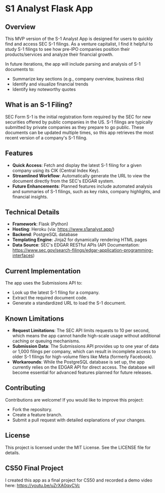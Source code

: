 # S1 Analyst Flask App

## Overview
This MVP version of the S-1 Analyst App is designed for users to quickly find and access SEC S-1 filings. As a venture capitalist, I find it helpful to study S-1 filings to see how pre-IPO companies position their products/services and analyze their financial growth.

In future iterations, the app will include parsing and analysis of S-1 documents to:
 - Summarize key sections (e.g., company overview, business riks) 
 - Identify and visualize financial trends
 - Identify key noteworthy quotes

## What is an S-1 Filing?
SEC Form S-1 is the initial registration form required by the SEC for new securities offered by public companies in the US. S-1 filings are typically submitted by private companies as they prepare to go public. These documents can be updated multiple times, so this app retrieves the most recent version of a company's S-1 filing.

## Features
 - **Quick Access**: Fetch and display the latest S-1 filing for a given company using its CIK (Central Index Key).
 - **Streamlined Workflow**: Automatically generate the URL to view the document directly from the SEC's EDGAR system.
 - **Future Enhancements**: Planned features include automated analysis and summaries of S-1 filings, such as key risks, company highlights, and financial insights.

## Technical Details
 - **Framework**: Flask (Python)
 - **Hosting**: Heroku (via: https://www.s1analyst.app/)
 - **Backend**: PostgreSQL database
 - **Templating Engine**: Jinja2 for dynamically rendering HTML pages
 - **Data Source**: SEC's EDGAR RESTful APIs (API Documentation: https://www.sec.gov/search-filings/edgar-application-programming-interfaces)

## Current Implementation
The app uses the Submissions API to:
 - Look up the latest S-1 filing for a company.
 - Extract the required document code.
 - Generate a standardized URL to load the S-1 document.

## Known Limitations
 - **Request Limitations**: The SEC API limits requests to 10 per second, which means the app cannot handle high-scale usage without additional caching or queuing mechanisms.
 - **Submission Data**: The Submissions API provides up to one year of data or 1,000 filings per company, which can result in incomplete access to older S-1 filings for high-volume filers like Meta (formerly Facebook).
 - **Workarounds**: While the PostgreSQL database is set up, the app currently relies on the EDGAR API for direct access. The database will become essential for advanced features planned for future releases.

## Contributing
Contributions are welcome! If you would like to improve this project:
 - Fork the repository.
 - Create a feature branch.
 - Submit a pull request with detailed explanations of your changes.

## License
This project is licensed under the MIT License. See the LICENSE file for details.

## CS50 Final Project
I created this app as a final project for CS50 and recorded a demo video here: https://youtu.be/uZrXA0qyCVc